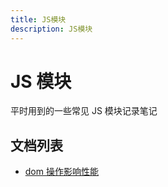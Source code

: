 ```yaml
---
title: JS模块
description: JS模块
---
```


# JS 模块

平时用到的一些常见 JS 模块记录笔记

## 文档列表

- [dom 操作影响性能](performance-dom.md)

